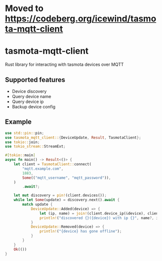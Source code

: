 # Moved to https://codeberg.org/icewind/tasmota-mqtt-client

# tasmota-mqtt-client

Rust library for interacting with tasmota devices over MQTT

## Supported features

- Device discovery
- Query device name
- Query device ip
- Backup device config

## Example

```rust
use std::pin::pin;
use tasmota_mqtt_client::{DeviceUpdate, Result, TasmotaClient};
use tokio::join;
use tokio_stream::StreamExt;

#[tokio::main]
async fn main() -> Result<()> {
    let client = TasmotaClient::connect(
        "mqtt.example.com",
        1883,
        Some(("mqtt_username", "mqtt_password")),
    )
        .await?;

    let mut discovery = pin!(client.devices());
    while let Some(update) = discovery.next().await {
        match update {
            DeviceUpdate::Added(device) => {
                let (ip, name) = join!(client.device_ip(&device), client.device_name(&device));
                println!("discovered {}({device}) with ip {}", name?, ip?);
            }
            DeviceUpdate::Removed(device) => {
                println!("{device} has gone offline");
            }
        }
    }
    Ok(())
}
```
